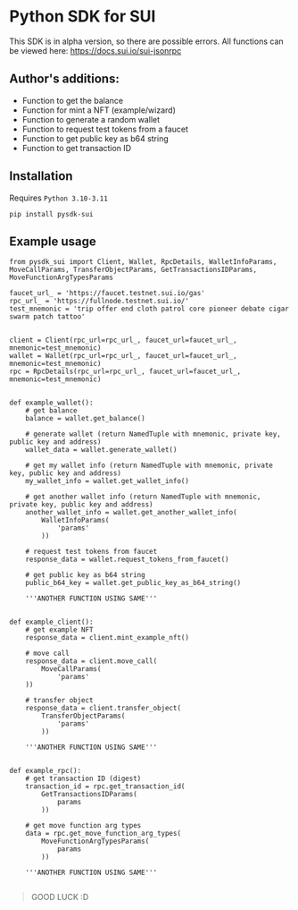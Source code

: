 # Python SDK for SUI

This SDK is in alpha version, so there are possible errors.
All functions can be viewed here: https://docs.sui.io/sui-jsonrpc

## Author's additions:

- Function to get the balance
- Function for mint a NFT (example/wizard)
- Function to generate a random wallet
- Function to request test tokens from a faucet
- Function to get public key as b64 string
- Function to get transaction ID

## Installation

Requires `Python 3.10-3.11`

```
pip install pysdk-sui
```



## Example usage
```
from pysdk_sui import Client, Wallet, RpcDetails, WalletInfoParams, MoveCallParams, TransferObjectParams, GetTransactionsIDParams, MoveFunctionArgTypesParams

faucet_url_ = 'https://faucet.testnet.sui.io/gas'
rpc_url_ = 'https://fullnode.testnet.sui.io/'
test_mnemonic = 'trip offer end cloth patrol core pioneer debate cigar swarm patch tattoo'


client = Client(rpc_url=rpc_url_, faucet_url=faucet_url_, mnemonic=test_mnemonic)
wallet = Wallet(rpc_url=rpc_url_, faucet_url=faucet_url_, mnemonic=test_mnemonic)
rpc = RpcDetails(rpc_url=rpc_url_, faucet_url=faucet_url_, mnemonic=test_mnemonic)


def example_wallet():
    # get balance
    balance = wallet.get_balance()

    # generate wallet (return NamedTuple with mnemonic, private key, public key and address)
    wallet_data = wallet.generate_wallet()

    # get my wallet info (return NamedTuple with mnemonic, private key, public key and address)
    my_wallet_info = wallet.get_wallet_info()

    # get another wallet info (return NamedTuple with mnemonic, private key, public key and address)
    another_wallet_info = wallet.get_another_wallet_info(
        WalletInfoParams(
            'params'
        ))

    # request test tokens from faucet
    response_data = wallet.request_tokens_from_faucet()

    # get public key as b64 string
    public_b64_key = wallet.get_public_key_as_b64_string()

    '''ANOTHER FUNCTION USING SAME'''


def example_client():
    # get example NFT
    response_data = client.mint_example_nft()

    # move call
    response_data = client.move_call(
        MoveCallParams(
            'params'
    ))

    # transfer object
    response_data = client.transfer_object(
        TransferObjectParams(
            'params'
        ))

    '''ANOTHER FUNCTION USING SAME'''


def example_rpc():
    # get transaction ID (digest)
    transaction_id = rpc.get_transaction_id(
        GetTransactionsIDParams(
            params
        ))

    # get move function arg types
    data = rpc.get_move_function_arg_types(
        MoveFunctionArgTypesParams(
            params
        ))

    '''ANOTHER FUNCTION USING SAME'''


```

>GOOD LUCK :D

